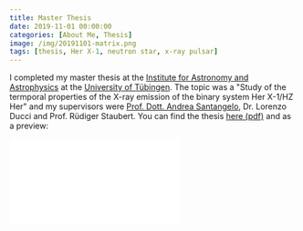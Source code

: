 ```yaml
---
title: Master Thesis
date: 2019-11-01 00:00:00
categories: [About Me, Thesis]
image: /img/20191101-matrix.png
tags: [thesis, Her X-1, neutron star, x-ray pulsar]
---
```


I completed my master thesis at the [Institute for Astronomy and Astrophysics](https://uni-tuebingen.de/index.php?id=3130) at the [University of Tübingen](https://uni-tuebingen.de). The topic was a "Study of the termporal properties of the X-ray emission of the binary system Her X-1/HZ Her" and my supervisors were [Prof. Dott. Andrea Santangelo](https://uni-tuebingen.de/fakultaeten/mathematisch-naturwissenschaftliche-fakultaet/fachbereiche/physik/institute/astronomie-astrophysik/institut/astronomie/forschung/prof-santangelo-abteilung-hochenergieastrophysik/ueber-uns/santangelo-persoenliche-seite/), Dr. Lorenzo Ducci and Prof. Rüdiger Staubert. You can find the thesis [here (pdf)](http://astro.uni-tuebingen.de/publications/diplom/saathoff-master.pdf) and as a preview:

<object data="/img/20191101-saathoff-master.pdf" width="750px" height="700px">
    <embed src="/img/20191101-saathoff-master.pdf">
    </embed>
</object>
